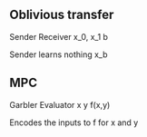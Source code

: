 Oblivious transfer
------------------

Sender                        Receiver
x_0, x_1                       b

Sender learns nothing          x_b


MPC
---
Garbler                        Evaluator
x                              y
           f(x,y)
           
Encodes the inputs to f for x and y